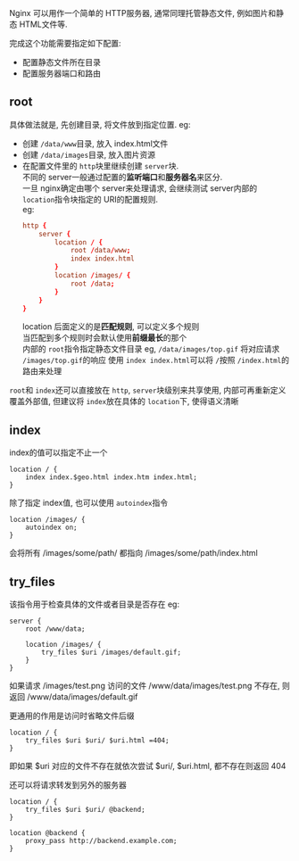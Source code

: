 Nginx 可以用作一个简单的 HTTP服务器, 通常同理托管静态文件, 例如图片和静态 HTML文件等.  

完成这个功能需要指定如下配置:
- 配置静态文件所在目录
- 配置服务器端口和路由

## root
具体做法就是, 先创建目录, 将文件放到指定位置.  eg:
- 创建 `/data/www`目录, 放入 index.html文件
- 创建 `/data/images`目录, 放入图片资源
- 在配置文件里的 `http`块里继续创建 `server`块.  
    不同的 server一般通过配置的**监听端口**和**服务器名**来区分.  
    一旦 nginx确定由哪个 server来处理请求, 会继续测试 server内部的 `location`指令块指定的 URI的配置规则.  
    eg: 
    ```nginx.conf
    http {
        server {
            location / {
                root /data/www;
                index index.html
            }
            location /images/ {
                root /data;
            }
        }
    }
    ```
    location 后面定义的是**匹配规则**, 可以定义多个规则  
    当匹配到多个规则时会默认使用**前缀最长**的那个  
    内部的 `root`指令指定静态文件目录
    eg, `/data/images/top.gif` 将对应请求 `/images/top.gif`的响应
    使用 `index index.html`可以将 `/`按照 `/index.html`的路由来处理 

`root`和 `index`还可以直接放在 `http`, `server`块级别来共享使用,  内部可再重新定义覆盖外部值, 
但建议将 `index`放在具体的 `location`下, 使得语义清晰

## index
index的值可以指定不止一个
```
location / {
    index index.$geo.html index.htm index.html;
}
```
除了指定 index值, 也可以使用 `autoindex`指令
```
location /images/ {
    autoindex on;
}
```
会将所有 /images/some/path/ 都指向 /images/some/path/index.html

## try_files
该指令用于检查具体的文件或者目录是否存在
eg:
```
server {
    root /www/data;

    location /images/ {
        try_files $uri /images/default.gif;
    }
}
```
如果请求 /images/test.png 访问的文件 /www/data/images/test.png 不存在,
则返回 /www/data/images/default.gif  

更通用的作用是访问时省略文件后缀
```
location / {
    try_files $uri $uri/ $uri.html =404;
}
```
即如果 $uri 对应的文件不存在就依次尝试 $uri/, $uri.html, 都不存在则返回 404

还可以将请求转发到另外的服务器
```
location / {
    try_files $uri $uri/ @backend;
}

location @backend {
    proxy_pass http://backend.example.com;
}
```